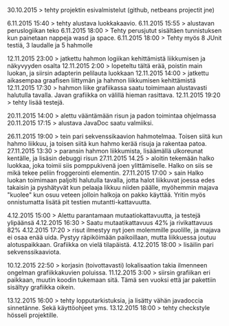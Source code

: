 30.10.2015 > tehty projektin esivalmistelut (github, netbeans projectit jne)

6.11.2015 15:40 > tehty alustava luokkakaavio.
6.11.2015 15:55 > alustavan peruslogiikan teko
6.11.2015 18:00 > Tehty perusjutut sisältäen tunnistuksen kun painetaan nappeja wasd ja space.
6.11.2015 18:00 > Tehty myös 8 JUnit testiä, 3 laudalle ja 5 hahmolle

12.11.2015 23:00 > jatkettu hahmon logiikan kehittämistä liikkumisen ja näkyvyyden osalta
12.11.2015 2:00 > lopeteltu tältä erää, poistin main luokan, ja siirsin adapterin pelilauta luokkaan
12.11.2015 14:00 > jatkettu aikasempaa graafisen liittymän ja hahmon liikkumisen kehittämistä
12.11.2015 17:30 > hahmon liike grafiikassa saatu toimimaan alustavasti halutulla tavalla. Javan grafiikka on välillä hieman rasittava.
12.11.2015 19:20 > tehty lisää testejä.

20.11.2015 14:00 > alettu vääntämään risun ja padon toimintaa ohjelmassa
20.11.2015 17:15 > alustava JavaDoc saatu valmiiksi.

26.11.2015 19:00 > tein pari sekvenssikaavion hahmotelmaa. Toisen siitä kun hahmo liikkuu, ja toisen siitä kun hahmo kerää risuja ja rakentaa patoa.
27.11.2015 13:30 > paransin hahmon liikkumista, lisäämällä ulkoreunat kentälle, ja lisäsin debuggi risun
27.11.2015 14.25 > aloitin tekemään halko luokkaa, joka toimii siis pomppukivenä joen ylittämiselle. Halko on siis se mikä tekee peliin froggerointi elementin.
27.11.2015 17:00 > sain Halko luokan toimimaan paljolti halutulla tavalla, jotta halot liikkuvat joessa edes takaisin ja pyshätyvät kun pelaaja likkuu niiden päälle, myöhemmin majava "kuolee" kun osuu veteen jolloin halkoja on pakko käyttää. Yritin myös onnistumatta lisätä pit testien mutantti-kattavuutta.

4.12.2015 15:00 > Alettu parantamaan mutaatiokattavuutta, ja testejä ylipäänsä
4.12.2015 16:30 > Saatu mutaatikattavuus 42% ja rivikattavuus 82%
4.12.2015 17:20 > risut ilmestyy nyt joen molemmille puolille, ja majava ei osaa enää uida. Pystyy räpiköimään paikoillaan, mutta liikkuessa joutuu alotuspaikkaan. Grafiikka on vielä tilapäistä.
4.12.2015 18:00 > lisäilin pari sekvenssikaaviota.

10.12.2015 22:50 > korjasin (toivottavasti) lokalisaation takia ilmenneen ongelman grafiikkakuvien poluissa.
11.12.2015 3:00 > siirsin grafiikan eri paikkaan, muutin koodin tukemaan sitä. Tämä sen vuoksi että jar pakettiin sisältyy grafiikka oikein.

13.12.2015 16:00 > tehty lopputarkistuksia, ja lisätty vähän javadoccia sinnetänne. Sekä käyttöohjeet yms.
13.12.2015 18:00 > tehty checkstyle hösseli projektille.

